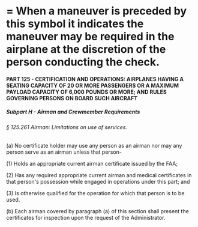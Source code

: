 
# = When a maneuver is preceded by this symbol it indicates the maneuver may be required in the airplane at the discretion of the person conducting the check.
#### PART 125 - CERTIFICATION AND OPERATIONS: AIRPLANES HAVING A SEATING CAPACITY OF 20 OR MORE PASSENGERS OR A MAXIMUM PAYLOAD CAPACITY OF 6,000 POUNDS OR MORE; AND RULES GOVERNING PERSONS ON BOARD SUCH AIRCRAFT
##### Subpart H - Airman and Crewmember Requirements
###### § 125.261 Airman: Limitations on use of services.

(a) No certificate holder may use any person as an airman nor may any person serve as an airman unless that person-

(1) Holds an appropriate current airman certificate issued by the FAA;

(2) Has any required appropriate current airman and medical certificates in that person's possession while engaged in operations under this part; and

(3) Is otherwise qualified for the operation for which that person is to be used.

(b) Each airman covered by paragraph (a) of this section shall present the certificates for inspection upon the request of the Administrator.
